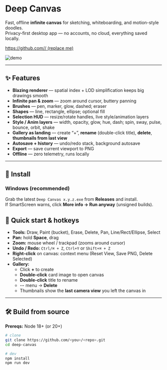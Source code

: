 # Deep Canvas

Fast, offline **infinite canvas** for sketching, whiteboarding, and motion-style doodles.  
Privacy-first desktop app — no accounts, no cloud, everything saved locally.

[https://github.com/<you>/<repo> (replace me)](https://github.com/ZENTCH-Q/Deep-Canvas.git)

![demo](docs/demo.gif) <!-- add a short screen recording later -->

---

## ✨ Features

- **Blazing renderer** — spatial index + LOD simplification keeps big drawings smooth
- **Infinite pan & zoom** — zoom around cursor, buttery panning
- **Brushes** — pen, marker, glow, dashed; eraser
- **Shapes** — line, rectangle, ellipse; optional fill
- **Selection HUD** — resize/rotate handles, live style/animation layers
- **Style / Anim layers** — width, opacity, glow, hue, dash; spin, sway, pulse, bounce, orbit, shake
- **Gallery as landing** — create “+”, **rename** (double-click title), **delete**, **thumbnails from last view**
- **Autosave + history** — undo/redo stack, background autosave
- **Export** — save current viewport to PNG
- **Offline** — zero telemetry, runs locally

---

## 🚀 Install

### Windows (recommended)
Grab the latest `Deep Canvas x.y.z.exe` from **Releases** and install.  
If SmartScreen warns, click **More info → Run anyway** (unsigned builds).

## 🧭 Quick start & hotkeys

- **Tools:** Draw, Paint (bucket), Erase, Delete, Pan, Line/Rect/Ellipse, Select
- **Pan:** hold **Space**, drag
- **Zoom:** mouse wheel / trackpad (zooms around cursor)
- **Undo / Redo:** `Ctrl/⌘ + Z`, `Ctrl+Y` or `Shift+⌘ + Z`
- **Right-click** on canvas: context menu (Reset View, Save PNG, Delete Selected)
- **Gallery:**
  - Click **+** to create
  - **Double-click** card image to open canvas
  - **Double-click** title to rename
  - **⋯** menu → **Delete**
  - Thumbnails show the **last camera view** you left the canvas in

---

## 🛠️ Build from source

**Prereqs:** Node 18+ (or 20+)

```bash
# clone
git clone https://github.com/<you>/<repo>.git
cd deep-canvas

# dev
npm install
npm run dev
